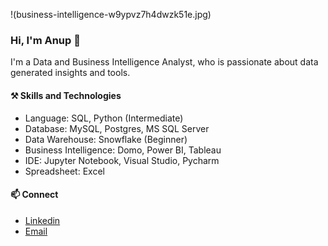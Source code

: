 !(business-intelligence-w9ypvz7h4dwzk51e.jpg)
### Hi, I'm Anup 👋

I'm a Data and Business Intelligence Analyst, who is passionate about data generated insights and tools.

#### ⚒️ Skills and Technologies

- Language: SQL, Python (Intermediate)		
- Database: MySQL, Postgres, MS SQL Server
- Data Warehouse: Snowflake (Beginner)
- Business Intelligence: Domo, Power BI, Tableau
- IDE: Jupyter Notebook, Visual Studio, Pycharm
- Spreadsheet: Excel

#### 📫 Connect 

- [Linkedin](https://www.linkedin.com/in/anup-meshram/)
- <a href="mailto:anuponwork@gmail.com">Email</a>






